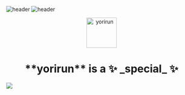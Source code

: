 ![header](https://capsule-render.vercel.app/api?type=waving&color=#ffffff&height=150&section=header&text=yorirun&fontColor=000000&fontSize=70&animation=blink)
![header](https://capsule-render.vercel.app/api?text=yorirun)
<div align = "center">
 <img aria-label="yorirun" src="https://avatars.githubusercontent.com/u/117011631?s=40&amp;v=4" alt="yorirun" size="80" height="80" width="80">
<h1>**yorirun** is a ✨ _special_ ✨</h1>
 </div>

<div>
<img src="https://img.shields.io/badge/github-181717?style=for-the-badge&logo=github&logoColor=white">
<div>
 
<!--
**yorirun/yorirun** is a ✨ _special_ ✨ repository because its `README.md` (this file) appears on your GitHub profile.
